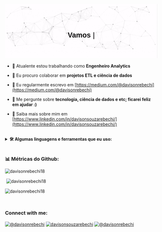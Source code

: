<p align="left">
  <img src="https://github.com/davisonrebechi18/davisonrebechi18/raw/main/assets/header-github.gif" alt="Oi, eu sou o Davison">
</p>

- 🔭 Atualente estou trabalhando como **Engenheiro Analytics**

- 👯 Eu procuro colaborar em **projetos ETL e ciência de dados**

- 📝 Eu regularmente escrevo em [https://medium.com/@davisonrebechi](https://medium.com/@davisonrebechi)

- 💬 Me pergunte sobre **tecnologia, ciência de dados e etc; ficarei feliz em ajudar :)**

- 📄 Saiba mais sobre mim em [https://www.linkedin.com/in/davisonsouzarebechi/](https://www.linkedin.com/in/davisonsouzarebechi/)
<br>
<details>
  <summary><b>🛠️ Algumas linguagens e ferramentas que eu uso:</b></summary>
<br/>
<p align="left"> <a href="https://www.gnu.org/software/bash/" target="_blank" rel="noreferrer"> <img src="https://www.vectorlogo.zone/logos/gnu_bash/gnu_bash-icon.svg" alt="bash" width="40" height="40"/> </a> <a href="https://www.docker.com/" target="_blank" rel="noreferrer"> <img src="https://raw.githubusercontent.com/devicons/devicon/master/icons/docker/docker-original-wordmark.svg" alt="docker" width="40" height="40"/> </a> <a href="https://cloud.google.com" target="_blank" rel="noreferrer"> <img src="https://www.vectorlogo.zone/logos/google_cloud/google_cloud-icon.svg" alt="gcp" width="40" height="40"/> </a> <a href="https://git-scm.com/" target="_blank" rel="noreferrer"> <img src="https://www.vectorlogo.zone/logos/git-scm/git-scm-icon.svg" alt="git" width="40" height="40"/> </a> <a href="https://hadoop.apache.org/" target="_blank" rel="noreferrer"> <img src="https://www.vectorlogo.zone/logos/apache_hadoop/apache_hadoop-icon.svg" alt="hadoop" width="40" height="40"/> </a> <a href="https://hive.apache.org/" target="_blank" rel="noreferrer"> <img src="https://www.vectorlogo.zone/logos/apache_hive/apache_hive-icon.svg" alt="hive" width="40" height="40"/> </a> <a href="https://www.linux.org/" target="_blank" rel="noreferrer"> <img src="https://raw.githubusercontent.com/devicons/devicon/master/icons/linux/linux-original.svg" alt="linux" width="40" height="40"/> </a> <a href="https://www.microsoft.com/en-us/sql-server" target="_blank" rel="noreferrer"> <img src="https://www.svgrepo.com/show/303229/microsoft-sql-server-logo.svg" alt="mssql" width="40" height="40"/> </a> <a href="https://www.mysql.com/" target="_blank" rel="noreferrer"> <img src="https://raw.githubusercontent.com/devicons/devicon/master/icons/mysql/mysql-original-wordmark.svg" alt="mysql" width="40" height="40"/> </a> <a href="https://www.postgresql.org" target="_blank" rel="noreferrer"> <img src="https://raw.githubusercontent.com/devicons/devicon/master/icons/postgresql/postgresql-original-wordmark.svg" alt="postgresql" width="40" height="40"/> </a> <a href="https://www.python.org" target="_blank" rel="noreferrer"> <img src="https://raw.githubusercontent.com/devicons/devicon/master/icons/python/python-original.svg" alt="python" width="40" height="40"/> </a> <a href="https://www.sqlite.org/" target="_blank" rel="noreferrer"> <img src="https://www.vectorlogo.zone/logos/sqlite/sqlite-icon.svg" alt="sqlite" width="40" height="40"/> </a> </p>
</details>
</br>
<h3 align="left"> 📊 Métricas do Github: </h3>
<p align="left"> <img src="https://komarev.com/ghpvc/?username=davisonrebechi18&label=Profile%20views&color=0e75b6&style=flat" alt="davisonrebechi18" /> </p>

<p>&nbsp;<img align="center" src="https://github-readme-stats.vercel.app/api?username=davisonrebechi18&show_icons=true&locale=en" alt="davisonrebechi18" /></p>

<p><img align="center" src="https://github-readme-streak-stats.herokuapp.com/?user=davisonrebechi18&" alt="davisonrebechi18" /></p>
<br>
<h3 align="left">Connect with me:</h3>
<p align="left">
<a href="https://twitter.com/@davisonrebechi" target="blank"><img align="center" src="https://raw.githubusercontent.com/rahuldkjain/github-profile-readme-generator/master/src/images/icons/Social/twitter.svg" alt="@davisonrebechi" height="30" width="40" /></a>
<a href="https://linkedin.com/in/davisonsouzarebechi" target="blank"><img align="center" src="https://raw.githubusercontent.com/rahuldkjain/github-profile-readme-generator/master/src/images/icons/Social/linked-in-alt.svg" alt="davisonsouzarebechi" height="30" width="40" /></a>
<a href="https://medium.com/@davisonrebechi" target="blank"><img align="center" src="https://raw.githubusercontent.com/rahuldkjain/github-profile-readme-generator/master/src/images/icons/Social/medium.svg" alt="@davisonrebechi" height="30" width="40" /></a>
</p>

<!--
**davisonrebechi18/davisonrebechi18** is a ✨ _special_ ✨ repository because its `README.md` (this file) appears on your GitHub profile.

Here are some ideas to get you started:

- 🔭 I’m currently working on ...
- 🌱 I’m currently learning ...
- 👯 I’m looking to collaborate on ...
- 🤔 I’m looking for help with ...
- 💬 Ask me about ...
- 📫 How to reach me: ...
- 😄 Pronouns: ...
- ⚡ Fun fact: ...

<h1 align="center">Oi 👋, Eu sou o Davison Rebechi</h1>

<h3 align="center">Sou apaixonado em trabalhar com dados e ajudar resolver problemas.</h3>

<p align="left"> <a href="https://github.com/ryo-ma/github-profile-trophy"><img src="https://github-profile-trophy.vercel.app/?username=davisonrebechi18" alt="davisonrebechi18" /></a> </p>


<p><img align="left" src="https://github-readme-stats.vercel.app/api/top-langs?username=davisonrebechi18&show_icons=true&locale=en&layout=compact" alt="davisonrebechi18" /></p>

<p align="left"> <a href="https://twitter.com/@davisonrebechi" target="blank"><img src="https://img.shields.io/twitter/follow/@davisonrebechi?logo=twitter&style=for-the-badge" alt="@davisonrebechi" /></a> </p>
-->
